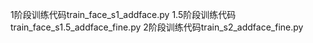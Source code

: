 1阶段训练代码train_face_s1_addface.py
1.5阶段训练代码train_face_s1.5_addface_fine.py
2阶段训练代码train_s2_addface_fine.py
